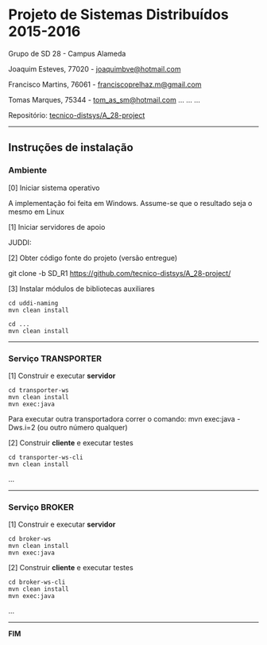 # Projeto de Sistemas Distribuídos 2015-2016 #

Grupo de SD 28 - Campus Alameda

Joaquim Esteves, 77020 - joaquimbve@hotmail.com

Francisco Martins, 76061 - franciscoprelhaz.m@gmail.com

Tomas Marques, 75344 - tom_as_sm@hotmail.com
... ... ...


Repositório:
[tecnico-distsys/A_28-project](https://github.com/tecnico-distsys/A_28-project/)

-------------------------------------------------------------------------------

## Instruções de instalação 


### Ambiente

[0] Iniciar sistema operativo

A implementação foi feita em Windows. Assume-se que o resultado seja o mesmo em Linux


[1] Iniciar servidores de apoio

JUDDI:



[2] Obter código fonte do projeto (versão entregue)

git clone -b SD_R1 https://github.com/tecnico-distsys/A_28-project/


[3] Instalar módulos de bibliotecas auxiliares

```
cd uddi-naming
mvn clean install
```

```
cd ...
mvn clean install
```


-------------------------------------------------------------------------------

### Serviço TRANSPORTER

[1] Construir e executar **servidor**

```
cd transporter-ws
mvn clean install
mvn exec:java
```
Para executar outra transportadora correr o comando:
mvn exec:java -Dws.i=2 (ou outro número qualquer)

[2] Construir **cliente** e executar testes

```
cd transporter-ws-cli
mvn clean install
```

...


-------------------------------------------------------------------------------

### Serviço BROKER

[1] Construir e executar **servidor**

```
cd broker-ws
mvn clean install
mvn exec:java
```


[2] Construir **cliente** e executar testes

```
cd broker-ws-cli
mvn clean install
mvn exec:java
```

...

-------------------------------------------------------------------------------
**FIM**
